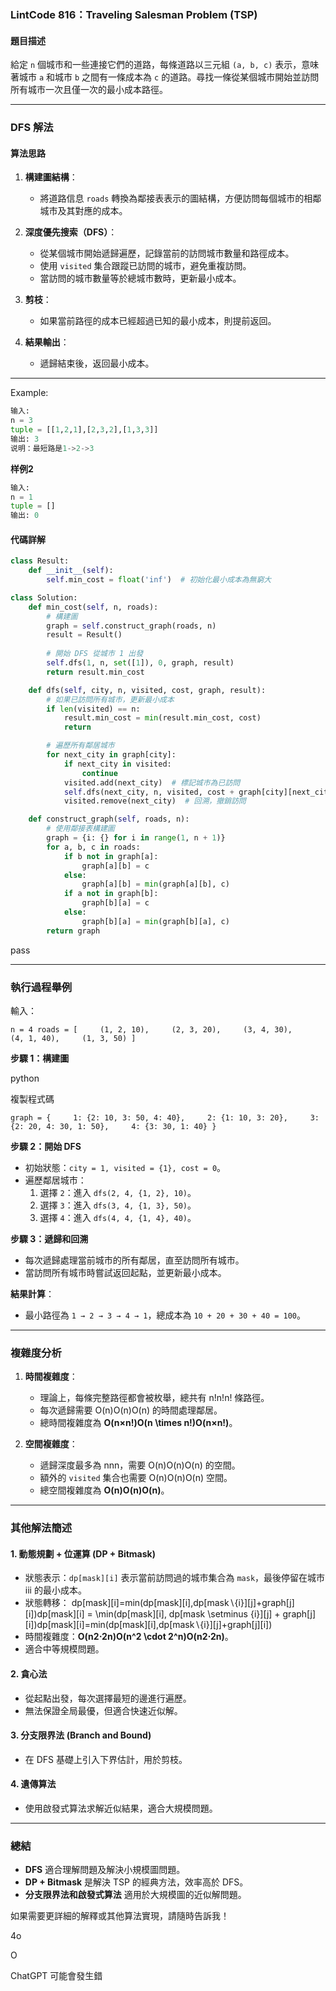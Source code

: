 
### **LintCode 816：Traveling Salesman Problem (TSP)**

#### **題目描述**

給定 `n` 個城市和一些連接它們的道路，每條道路以三元組 `(a, b, c)` 表示，意味著城市 `a` 和城市 `b` 之間有一條成本為 `c` 的道路。尋找一條從某個城市開始並訪問所有城市一次且僅一次的最小成本路徑。

---

### **DFS 解法**

#### **算法思路**

1. **構建圖結構**：
    
    - 將道路信息 `roads` 轉換為鄰接表表示的圖結構，方便訪問每個城市的相鄰城市及其對應的成本。
2. **深度優先搜索（DFS）**：
    
    - 從某個城市開始遞歸遍歷，記錄當前的訪問城市數量和路徑成本。
    - 使用 `visited` 集合跟蹤已訪問的城市，避免重複訪問。
    - 當訪問的城市數量等於總城市數時，更新最小成本。
3. **剪枝**：
    
    - 如果當前路徑的成本已經超過已知的最小成本，則提前返回。
4. **結果輸出**：
    
    - 遞歸結束後，返回最小成本。

---
Example:
```python
输入: 
n = 3
tuple = [[1,2,1],[2,3,2],[1,3,3]]
输出: 3
说明：最短路是1->2->3
```
**样例2**
```python
输入:
n = 1
tuple = []
输出: 0
```


#### **代碼詳解**
```python
class Result:
    def __init__(self):
        self.min_cost = float('inf')  # 初始化最小成本為無窮大

class Solution:
    def min_cost(self, n, roads):
        # 構建圖
        graph = self.construct_graph(roads, n)
        result = Result()
        
        # 開始 DFS 從城市 1 出發
        self.dfs(1, n, set([1]), 0, graph, result)
        return result.min_cost

    def dfs(self, city, n, visited, cost, graph, result):
        # 如果已訪問所有城市，更新最小成本
        if len(visited) == n:
            result.min_cost = min(result.min_cost, cost)
            return

        # 遍歷所有鄰居城市
        for next_city in graph[city]:
            if next_city in visited:
                continue
            visited.add(next_city)  # 標記城市為已訪問
            self.dfs(next_city, n, visited, cost + graph[city][next_city], graph, result)
            visited.remove(next_city)  # 回溯，撤銷訪問

    def construct_graph(self, roads, n):
        # 使用鄰接表構建圖
        graph = {i: {} for i in range(1, n + 1)}
        for a, b, c in roads:
            if b not in graph[a]:
                graph[a][b] = c
            else:
                graph[a][b] = min(graph[a][b], c)
            if a not in graph[b]:
                graph[b][a] = c
            else:
                graph[b][a] = min(graph[b][a], c)
        return graph

```
pass

---

### **執行過程舉例**

輸入：

`n = 4 roads = [     (1, 2, 10),     (2, 3, 20),     (3, 4, 30),     (4, 1, 40),     (1, 3, 50) ]`

**步驟 1：構建圖**

python

複製程式碼

`graph = {     1: {2: 10, 3: 50, 4: 40},     2: {1: 10, 3: 20},     3: {2: 20, 4: 30, 1: 50},     4: {3: 30, 1: 40} }`

**步驟 2：開始 DFS**

- 初始狀態：`city = 1, visited = {1}, cost = 0`。
- 遍歷鄰居城市：
    1. 選擇 `2`：進入 `dfs(2, 4, {1, 2}, 10)`。
    2. 選擇 `3`：進入 `dfs(3, 4, {1, 3}, 50)`。
    3. 選擇 `4`：進入 `dfs(4, 4, {1, 4}, 40)`。

**步驟 3：遞歸和回溯**

- 每次遞歸處理當前城市的所有鄰居，直至訪問所有城市。
- 當訪問所有城市時嘗試返回起點，並更新最小成本。

**結果計算**：

- 最小路徑為 `1 → 2 → 3 → 4 → 1`，總成本為 `10 + 20 + 30 + 40 = 100`。

---

### **複雜度分析**

1. **時間複雜度**：
    
    - 理論上，每條完整路徑都會被枚舉，總共有 n!n!n! 條路徑。
    - 每次遞歸需要 O(n)O(n)O(n) 的時間處理鄰居。
    - 總時間複雜度為 **O(n×n!)O(n \times n!)O(n×n!)**。
2. **空間複雜度**：
    
    - 遞歸深度最多為 nnn，需要 O(n)O(n)O(n) 的空間。
    - 額外的 `visited` 集合也需要 O(n)O(n)O(n) 空間。
    - 總空間複雜度為 **O(n)O(n)O(n)**。

---

### **其他解法簡述**

#### 1. **動態規劃 + 位運算 (DP + Bitmask)**

- 狀態表示：`dp[mask][i]` 表示當前訪問過的城市集合為 `mask`，最後停留在城市 iii 的最小成本。
- 狀態轉移： dp[mask][i]=min⁡(dp[mask][i],dp[mask∖{i}][j]+graph[j][i])dp[mask][i] = \min(dp[mask][i], dp[mask \setminus \{i\}][j] + graph[j][i])dp[mask][i]=min(dp[mask][i],dp[mask∖{i}][j]+graph[j][i])
- 時間複雜度：**O(n2⋅2n)O(n^2 \cdot 2^n)O(n2⋅2n)**。
- 適合中等規模問題。

#### 2. **貪心法**

- 從起點出發，每次選擇最短的邊進行遍歷。
- 無法保證全局最優，但適合快速近似解。

#### 3. **分支限界法 (Branch and Bound)**

- 在 DFS 基礎上引入下界估計，用於剪枝。

#### 4. **遺傳算法**

- 使用啟發式算法求解近似結果，適合大規模問題。

---

### **總結**

- **DFS** 適合理解問題及解決小規模圖問題。
- **DP + Bitmask** 是解決 TSP 的經典方法，效率高於 DFS。
- **分支限界法和啟發式算法** 適用於大規模圖的近似解問題。

如果需要更詳細的解釋或其他算法實現，請隨時告訴我！

4o

  

O

ChatGPT 可能會發生錯
